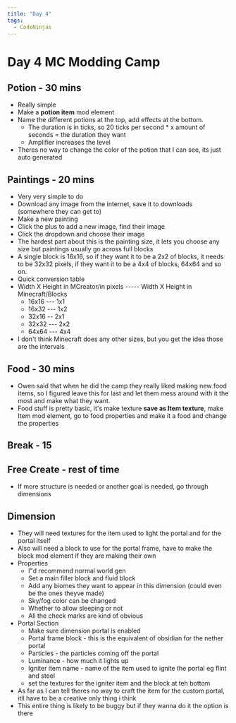 ```yaml
---
title: "Day 4"
tags:
  - CodeNinjas
---
```


# Day 4 MC Modding Camp
## Potion - 30 mins
- Really simple
- Make a **potion item** mod element
- Name the different potions at the top, add effects at the bottom.
	- The duration is in ticks, so 20 ticks per second \* x amount of seconds = the duration they want
	- Amplifier increases the level
- Theres no way to change the color of the potion that I can see, its just auto generated
## Paintings - 20 mins
- Very very simple to do
- Download any image from the internet, save it to downloads (somewhere they can get to)
- Make a new painting
- Click the plus to add a new image, find their image
- Click the dropdown and choose their image
- The hardest part about this is the painting size, it lets you choose any size but paintings usually go across full blocks
- A single block is 16x16, so if they want it to be a 2x2 of blocks, it needs to be 32x32 pixels, if they want it to be a 4x4 of blocks, 64x64 and so on.
- Quick conversion table
- Width X Height in MCreator/in pixels ----- Width X Height in Minecraft/Blocks
	- 16x16 --- 1x1
	- 16x32 --- 1x2
	- 32x16 -- 2x1
	- 32x32 --- 2x2
	- 64x64 --- 4x4
- I don't think Minecraft does any other sizes, but you get the idea those are the intervals
## Food - 30 mins
- Owen said that when he did the camp they really liked making new food items, so I figured leave this for last and let them mess around with it the most and make what they want.
- Food stuff is pretty basic, it's make texture **save as Item texture**, make Item mod element, go to food properties and make it a food and change the properties
## Break - 15
## Free Create - rest of time
- If more structure is needed or another goal is needed, go through dimensions
## Dimension
- They will need textures for the item used to light the portal and for the portal itself
- Also will need a block to use for the portal frame, have to make the block mod element if they are making their own
- Properties
    - I"d recommend normal world gen
    - Set a main filler block and fluid block
    - Add any biomes they want to appear in this dimension (could even be the ones theyve made)
    - Sky/fog color can be changed
    - Whether to allow sleeping or not
    - All the check marks are kind of obvious
- Portal Section
    - Make sure dimension portal is enabled
    - Portal frame block - this is the equivalent of obsidian for the nether portal
    - Particles - the particles coming off the portal
    - Luminance - how much it lights up
    - Igniter item name - name of the item used to ignite the portal eg flint and steel
    - set the textures for the igniter item and the block at teh bottom
- As far as I can tell theres no way to craft the item for the custom portal, itll have to be a creative only thing i think
- This entire thing is likely to be buggy but if they wanna do it the option is there

